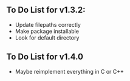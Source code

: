 ## To Do List for v1.3.2:
- Update filepaths correctly
- Make package installable
- Look for default directory

## To Do List for v1.4.0
- Maybe reimplement everything in C or C++
